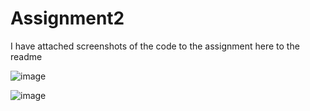 # Assignment2

I have attached screenshots of the code to the assignment here to the readme

![image](https://github.com/user-attachments/assets/d069b2c7-89fa-47c4-96f8-a1d6a13a8a5b)

![image](https://github.com/user-attachments/assets/61de2863-5e25-4818-8360-7733d42b0382)
